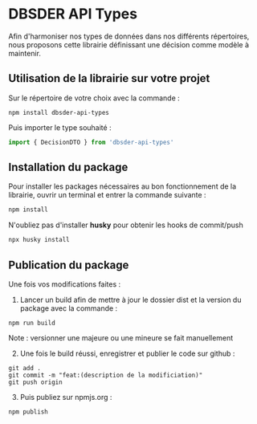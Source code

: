 # DBSDER API Types

Afin d'harmoniser nos types de données dans nos différents répertoires, nous proposons cette librairie définissant une décision comme modèle à maintenir.

## Utilisation de la librairie sur votre projet

Sur le répertoire de votre choix avec la commande :

```
npm install dbsder-api-types
```

Puis importer le type souhaité :

```typescript
import { DecisionDTO } from 'dbsder-api-types'
```

## Installation du package

Pour installer les packages nécessaires au bon fonctionnement de la librairie, ouvrir un terminal et entrer la commande suivante :

```bash
npm install
```  

N'oubliez pas d'installer **husky** pour obtenir les hooks de commit/push

```bash
npx husky install
```

## Publication du package

Une fois vos modifications faites :

1. Lancer un build afin de mettre à jour le dossier dist et la version du package avec la commande :

```
npm run build
```

Note : versionner une majeure ou une mineure se fait manuellement

2. Une fois le build réussi, enregistrer et publier le code sur github :

```
git add .
git commit -m "feat:(description de la modificiation)"
git push origin
```

3. Puis publiez sur npmjs.org :

```
npm publish
```
